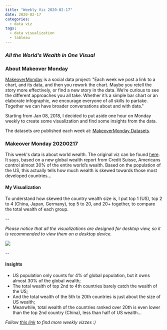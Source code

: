 ```yaml
---
title: "Weekly Viz 2020-02-17"
date: 2020-02-17
categories:
  - data viz
tags:
  - data visualization
  - tableau
---
```


### *All the World’s Wealth in One Visual*


### About Makeover Monday

[MakeoverMonday](http://www.makeovermonday.co.uk/) is a social data project:
"Each week we post a link to a chart, and its data, and then you rework the chart.
Maybe you retell the story more effectively, or find a new story in the data.
We’re curious to see the different approaches you all take. Whether it’s a simple bar chart or an elaborate infographic, we encourage everyone of all skills to partake.
Together we can have broader conversations about and with data."

Starting from Jan 08, 2018, I decided to put aside one hour on Monday weekly to create some visualization and find some insights from the data.

The datasets are published each week at: [MakeoverMonday Datasets](http://www.makeovermonday.co.uk/data/).

### Makeover Monday 20200217

This week's data is about world wealth. The original viz can be found [here](https://howmuch.net/articles/distribution-worlds-wealth-2019). It says, based on a new global wealth report from Credit Suisse, Americans control almost 30% of the entire world’s wealth. Based on the population of the US, this actually tells how much wealth is skewed towards those most developed countries...  

#### My Visualization

To understand how skewed the country wealth size is, I put top 1 (US), top 2 to 4 (China, Japan, Germany), top 5 to 20, and 20+ together, to compare the total wealth of each group.  

--  

*Please notice that all the visualizations are designed for desktop view, so it is recommended to view them on a desktop device.*  

<div class='tableauPlaceholder' id='viz1581988075061' style='position: relative'>
<noscript><a href='#'>
  <img alt=' ' src='https:&#47;&#47;public.tableau.com&#47;static&#47;images&#47;Ma&#47;MakeOverMonday2020210WorldWealth&#47;WorldWealth&#47;1_rss.png' style='border: none' />
</a></noscript>
<object class='tableauViz'  style='display:none;'>
  <param name='host_url' value='https%3A%2F%2Fpublic.tableau.com%2F' />
  <param name='embed_code_version' value='3' />
  <param name='site_root' value='' />
  <param name='name' value='MakeOverMonday2020210WorldWealth&#47;WorldWealth' />
  <param name='tabs' value='no' />
  <param name='toolbar' value='yes' />
  <param name='static_image' value='https:&#47;&#47;public.tableau.com&#47;static&#47;images&#47;Ma&#47;MakeOverMonday2020210WorldWealth&#47;WorldWealth&#47;1.png' />
  <param name='animate_transition' value='yes' />
  <param name='display_static_image' value='yes' />
  <param name='display_spinner' value='yes' />
  <param name='display_overlay' value='yes' />
  <param name='display_count' value='yes' />
  <param name='filter' value='publish=yes' />
</object></div>        
<script type='text/javascript'>   
  var divElement = document.getElementById('viz1581988075061');      
  var vizElement = divElement.getElementsByTagName('object')[0];       
  if ( divElement.offsetWidth > 800 ) { vizElement.style.width='800px';vizElement.style.height='627px';} else if ( divElement.offsetWidth > 500 ) { vizElement.style.width='800px';vizElement.style.height='627px';} else { vizElement.style.width='100%';vizElement.style.height='727px';}              
  var scriptElement = document.createElement('script');             
  scriptElement.src = 'https://public.tableau.com/javascripts/api/viz_v1.js';        
  vizElement.parentNode.insertBefore(scriptElement, vizElement);            
</script>
  
  
--  

#### Insights
* US population only counts for 4% of global population, but it owns almost 30% of the global wealth;  
* The total wealth of top 2nd to 4th countries barely catch the wealth of the US;  
* And the total wealth of the 5th to 20th countries is just about the size of US wealth;  
* Meanwhile, total wealth of the countries ranked over 20th is even lower than the top 2nd country (China), less than half of US wealth...  



*Follow [this link](https://yudong-94.github.io/personal-website/project/MakeOverMonday2020/) to find more weekly vizzes :)*